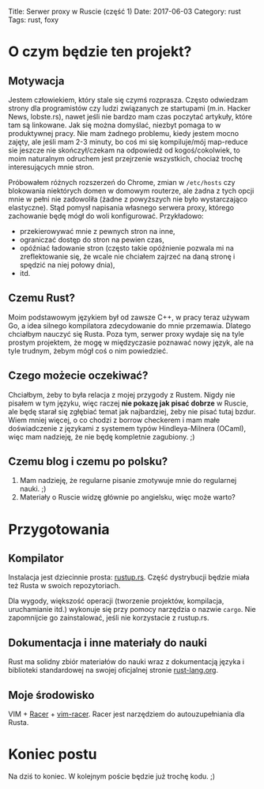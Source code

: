 Title: Serwer proxy w Ruscie (część 1)
Date: 2017-06-03
Category: rust
Tags: rust, foxy


# O czym będzie ten projekt?

## Motywacja
Jestem człowiekiem, który stale się czymś rozprasza. Często odwiedzam strony dla
programistów czy ludzi związanych ze startupami (m.in. Hacker News, lobste.rs),
nawet jeśli nie bardzo mam czas poczytać artykuły, które tam są linkowane. Jak
się można domyślać, niezbyt pomaga to w produktywnej pracy. Nie mam żadnego
problemu, kiedy jestem mocno zajęty, ale jeśli mam 2-3 minuty, bo coś mi się
kompiluje/mój map-reduce sie jeszcze nie skończył/czekam na odpowiedź od
kogoś/cokolwiek, to moim naturalnym odruchem jest przejrzenie wszystkich,
chociaż trochę interesujących mnie stron.

Próbowałem różnych rozszerzeń do Chrome, zmian w `/etc/hosts` czy blokowania
niektórych domen w domowym routerze, ale żadna z tych opcji mnie w pełni nie
zadowoliła (żadne z powyższych nie było wystarczająco elastyczne). Stąd pomysł
napisania własnego serwera proxy, którego zachowanie będę mógł do woli
konfigurować. Przykładowo:

- przekierowywać mnie z pewnych stron na inne,
- ograniczać dostęp do stron na pewien czas,
- opóźniać ładowanie stron (często takie opóźnienie pozwala mi na zreflektowanie
  się, że wcale nie chciałem zajrzeć na daną stronę i spędzić na niej połowy
  dnia),
- itd.

## Czemu Rust?
Moim podstawowym językiem był od zawsze C++, w pracy teraz używam Go, a idea
silnego kompilatora zdecydowanie do mnie przemawia. Dlatego chciałbym nauczyć
się Rusta. Poza tym, serwer proxy wydaje się na tyle prostym projektem, że mogę
w międzyczasie poznawać nowy język, ale na tyle trudnym, żebym mógł coś o nim
powiedzieć.

## Czego możecie oczekiwać?
Chciałbym, żeby to była relacja z mojej przygody z Rustem. Nigdy nie pisałem w
tym języku, więc raczej **nie pokazę jak pisać dobrze** w Ruscie, ale będę
starał się zgłębiać temat jak najbardziej, żeby nie pisać tutaj bzdur. Wiem
mniej więcej, o co chodzi z borrow checkerem i mam małe doświadczenie z językami
z systemem typów Hindleya-Milnera (OCaml), więc mam nadzieję, że nie będę
kompletnie zagubiony. ;)

## Czemu blog i czemu po polsku?
1. Mam nadzieję, że regularne pisanie zmotywuje mnie do regularnej nauki. ;)
2. Materiały o Ruscie widzę głównie po angielsku, więc może warto?


# Przygotowania

## Kompilator
Instalacja jest dziecinnie prosta: [rustup.rs](https://rustup.rs/). Część
dystrybucji będzie miała też Rusta w swoich repozytoriach.

Dla wygody, większość operacji (tworzenie projektów, kompilacja, uruchamianie
itd.) wykonuje się przy pomocy narzędzia o nazwie `cargo`. Nie zapomnijcie go
zainstalować, jeśli nie korzystacie z rustup.rs.

## Dokumentacja i inne materiały do nauki
Rust ma solidny zbiór materiałów do nauki wraz z dokumentacją języka i
biblioteki standardowej na swojej oficjalnej stronie
[rust-lang.org](https://www.rust-lang.org/).

## Moje środowisko
VIM + [Racer](https://github.com/phildawes/racer) +
[vim-racer](https://github.com/racer-rust/vim-racer). Racer jest narzędziem do
autouzupełniania dla Rusta.

# Koniec postu
Na dziś to koniec. W kolejnym poście będzie już trochę kodu. ;)
